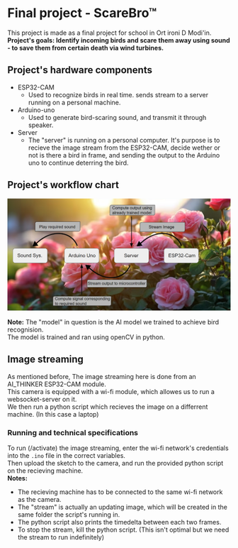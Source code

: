 # Final project - ScareBro™

This project is made as a final project for school in Ort ironi D Modi'in. </br>
<b>Project's goals: Identify incoming birds and scare them away using sound - to save them from certain death via wind turbines.</b>

## Project's hardware components

* ESP32-CAM
  * Used to recognize birds in real time. sends stream to a server running on a personal machine.
* Arduino-uno
  * Used to generate bird-scaring sound, and transmit it through speaker.
* Server
  * The "server" is running on a personal computer. It's purpose is to recieve the image stream from the ESP32-CAM, decide wether or not is there a bird in frame, and sending the output to the Arduino uno to continue deterring the bird.

## Project's workflow chart
![workflow_chart](Untitled.png?raw=true "Workflow chart")

<b>Note:</b> The "model" in question is the AI model we trained to achieve bird recognision.</br>
The model is trained and ran using openCV in python.

## Image streaming

As mentioned before, The image streaming here is done from an AI_THINKER ESP32-CAM module.</br>
This camera is equipped with a wi-fi module, which allowes us to run a websocket-server on it.</br>
We then run a python script which recieves the image on a differrent machine. (In this case a laptop)

### Running and technical specifications

To run (/activate) the image streaming, enter the wi-fi network's credentials into the ```.ino``` file in the correct variables.</br>
Then upload the sketch to the camera, and run the provided python script on the recieving machine.</br>
<b>Notes:</b></br>
* The recieving machine has to be connected to the same wi-fi network as the camera.
* The "stream" is actually an updating image, which will be created in the same folder the script's running in.
* The python script also prints the timedelta between each two frames.
* To stop the stream, kill the python script. (This isn't optimal but we need the stream to run indefinitely)
